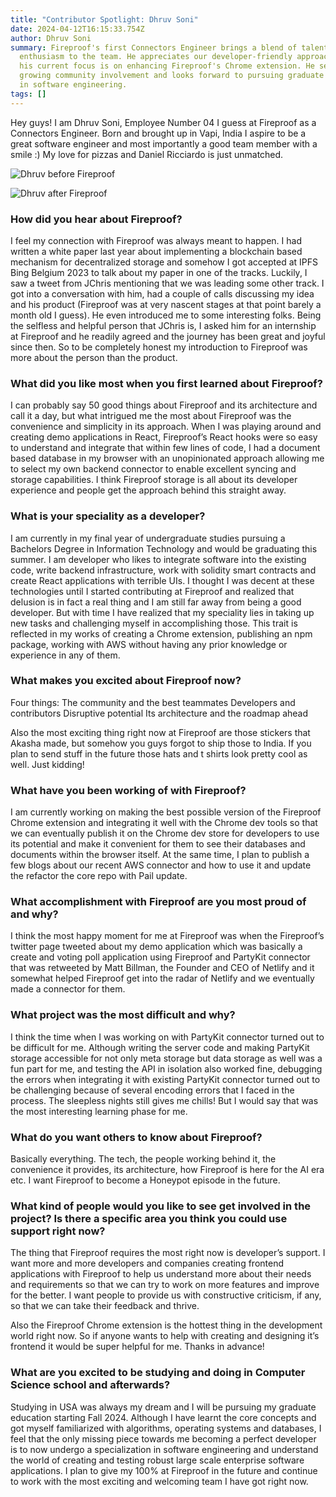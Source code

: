 ```yaml
---
title: "Contributor Spotlight: Dhruv Soni"
date: 2024-04-12T16:15:33.754Z
author: Dhruv Soni
summary: Fireproof's first Connectors Engineer brings a blend of talent and
  enthusiasm to the team. He appreciates our developer-friendly approach, and
  his current focus is on enhancing Fireproof's Chrome extension. He sees
  growing community involvement and looks forward to pursuing graduate studies
  in software engineering.
tags: []
---
```

Hey guys! I am Dhruv Soni, Employee Number 04 I guess at Fireproof as a Connectors Engineer. Born and brought up in Vapi, India I aspire to be a great software engineer and most importantly a good team member with a smile :) My love for pizzas and Daniel Ricciardo is just unmatched.

![Dhruv before Fireproof](/static/img/dhruv1.jpg)

![Dhruv after Fireproof](/static/img/dhruv2.jpg)

### How did you hear about Fireproof?

I feel my connection with Fireproof was always meant to happen. I had written a white paper last year about implementing a blockchain based mechanism for decentralized storage and somehow I got accepted at IPFS Bing Belgium 2023 to talk about my paper in one of the tracks. Luckily, I saw a tweet from JChris mentioning that we was leading some other track. I got into a conversation with him, had a couple of calls discussing my idea and his product (Fireproof was at very nascent stages at that point barely a month old I guess). He even introduced me to some interesting folks. Being the selfless and helpful person that JChris is, I asked him for an internship at Fireproof and he readily agreed and the journey has been great and joyful since then. So to be completely honest my introduction to Fireproof was more about the person than the product.

### What did you like most when you first learned about Fireproof?

I can probably say 50 good things about Fireproof and its architecture and call it a day, but what intrigued me the most about Fireproof was the convenience and simplicity in its approach. When I was playing around and creating demo applications in React, Fireproof’s React hooks were so easy to understand and integrate that within few lines of code, I had a document based database in my browser with an unopinionated approach allowing me to select my own backend connector to enable excellent syncing and storage capabilities. I think Fireproof storage is all about its developer experience and people get the approach behind this straight away.

### What is your speciality as a developer?

I am currently in my final year of undergraduate studies pursuing a Bachelors Degree in Information Technology and would be graduating this summer. I am developer who likes to integrate software into the existing code, write backend infrastructure, work with solidity smart contracts and create React applications with terrible UIs. I thought I was decent at these technologies until I started contributing at Fireproof and realized that delusion is in fact a real thing and I am still far away from being a good developer. But with time I have realized that my speciality lies in taking up new tasks and challenging myself in accomplishing those. This trait is reflected in my works of creating a Chrome extension, publishing an npm package, working with AWS without having any prior knowledge or experience in any of them.

### What makes you excited about Fireproof now?

Four things:
The community and the best teammates
Developers and contributors
Disruptive potential
Its architecture and the roadmap ahead

Also the most exciting thing right now at Fireproof are those stickers that Akasha made, but somehow you guys forgot to ship those to India. If you plan to send stuff in the future those hats and t shirts look pretty cool as well. Just kidding!

### What have you been working of with Fireproof?

I am currently working on making the best possible version of the Fireproof Chrome extension and integrating it well with the Chrome dev tools so that we can eventually publish it on the Chrome dev store for developers to use its potential and make it convenient for them to see their databases and documents within the browser itself. At the same time, I plan to publish a few blogs about our recent AWS connector and how to use it and update the refactor the core repo with Pail update.

### What accomplishment with Fireproof are you most proud of and why?

I think the most happy moment for me at Fireproof was when the Fireproof’s twitter page tweeted about my demo application which was basically a create and voting poll application using Fireproof and PartyKit connector that was retweeted by Matt Billman, the Founder and CEO of Netlify and it somewhat helped Fireproof get into the radar of Netlify and we eventually made a connector for them.

### What project was the most difficult and why?

I think the time when I was working on with PartyKit connector turned out to be difficult for me. Although writing the server code and making PartyKit storage accessible for not only meta storage but data storage as well was a fun part for me, and testing the API in isolation also worked fine, debugging the errors when integrating it with existing PartyKit connector turned out to be challenging because of several encoding errors that I faced in the process. The sleepless nights still gives me chills! But I would say that was the most interesting learning phase for me.

### What do you want others to know about Fireproof?

Basically everything. The tech, the people working behind it, the convenience it provides, its architecture, how Fireproof is here for the AI era etc. I want Fireproof to become a Honeypot episode in the future.

### What kind of people would you like to see get involved in the project? Is there a specific area you think you could use support right now?

The thing that Fireproof requires the most right now is developer’s support. I want more and more developers and companies creating frontend applications with Fireproof to help us understand more about their needs and requirements so that we can try to work on more features and improve for the better. I want people to provide us with constructive criticism, if any, so that we can take their feedback and thrive. 

Also the Fireproof Chrome extension is the hottest thing in the development world right now. So if anyone wants to help with creating and designing it’s frontend it would be super helpful for me. Thanks in advance!

### What are you excited to be studying and doing in Computer Science school and afterwards?

Studying in USA was always my dream and I will be pursuing my graduate education starting Fall 2024. Although I have learnt the core concepts and got myself familiarized with algorithms, operating systems and databases, I feel that the only missing piece towards me becoming a perfect developer is to now undergo a specialization in software engineering and understand the world of creating and testing robust large scale enterprise software applications. I plan to give my 100% at Fireproof in the future and continue to work with the most exciting and  welcoming team I have got right now.